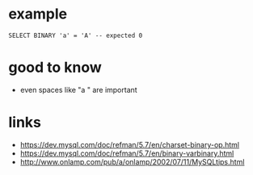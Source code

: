 # example

```
SELECT BINARY 'a' = 'A' -- expected 0
```

# good to know

* even spaces like "a " are important

# links

* https://dev.mysql.com/doc/refman/5.7/en/charset-binary-op.html
* https://dev.mysql.com/doc/refman/5.7/en/binary-varbinary.html
* http://www.onlamp.com/pub/a/onlamp/2002/07/11/MySQLtips.html
